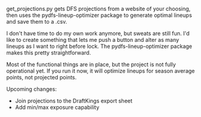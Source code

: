 get_projections.py gets DFS projections from a website of your choosing, then uses the pydfs-lineup-optimizer package to generate optimal lineups and save them to a .csv.

I don't have time to do my own work anymore, but sweats are still fun. I'd like to create something that lets me push a button and alter as many lineups as I want to right before lock. The pydfs-lineup-optimizer package makes this pretty straightforward.

Most of the functional things are in place, but the project is not fully operational yet. If you run it now, it will optimize lineups for season average points, not projected points. 

Upcoming changes:

* Join projections to the DraftKings export sheet
* Add min/max exposure capability
